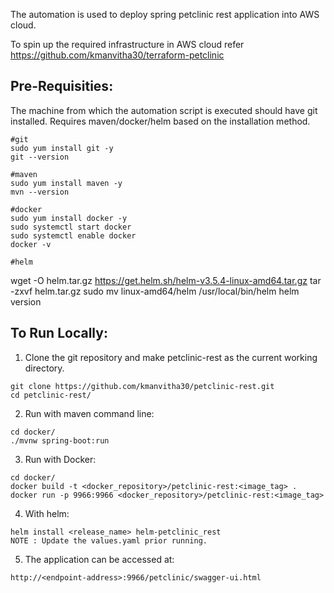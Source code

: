 The automation is used to deploy spring petclinic rest application into AWS cloud.

To spin up the required infrastructure in AWS cloud refer https://github.com/kmanvitha30/terraform-petclinic


## Pre-Requisities:
The machine from which the automation script is executed should have git installed. Requires maven/docker/helm based on the installation method.
```
#git
sudo yum install git -y
git --version

#maven
sudo yum install maven -y
mvn --version

#docker
sudo yum install docker -y
sudo systemctl start docker
sudo systemctl enable docker
docker -v

#helm
```
wget -O helm.tar.gz https://get.helm.sh/helm-v3.5.4-linux-amd64.tar.gz
tar -zxvf helm.tar.gz
sudo mv linux-amd64/helm /usr/local/bin/helm
helm version

## To Run Locally:
1. Clone the git repository and make petclinic-rest as the current working directory.
```
git clone https://github.com/kmanvitha30/petclinic-rest.git
cd petclinic-rest/
```

2. Run with maven command line:
```
cd docker/
./mvnw spring-boot:run
```

3. Run with Docker:
```
cd docker/
docker build -t <docker_repository>/petclinic-rest:<image_tag> .
docker run -p 9966:9966 <docker_repository>/petclinic-rest:<image_tag>
```

4. With helm:
```
helm install <release_name> helm-petclinic_rest
NOTE : Update the values.yaml prior running.
```

5. The application can be accessed at:
```
http://<endpoint-address>:9966/petclinic/swagger-ui.html
```